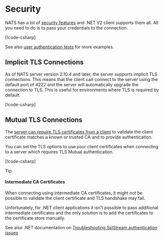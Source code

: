 # Security

NATS has a lot of [security features](https://docs.nats.io/nats-concepts/security) and .NET V2 client supports them all.
All you need to do is to pass your credentials to the connection.

[!code-csharp[](../../../tests/NATS.Net.DocsExamples/Advanced/SecurityPage.cs#user-pass)]

See also [user authentication tests](https://github.com/nats-io/nats.net.v2/blob/main/tests/NATS.Client.Core.Tests/NatsConnectionTest.Auth.cs) for more examples.

## Implicit TLS Connections

As of NATS server version 2.10.4 and later, the server supports implicit TLS connections.
This means that the client can connect to the server using the default port of 4222 and the server will automatically upgrade the connection to TLS.
This is useful for environments where TLS is required by default.

[!code-csharp[](../../../tests/NATS.Net.DocsExamples/Advanced/SecurityPage.cs#tls-implicit)]

## Mutual TLS Connections

The [server can require TLS certificates from a client](https://docs.nats.io/running-a-nats-service/configuration/securing_nats/auth_intro/tls_mutual_auth) to validate
the client certificate matches a known or trusted CA and to provide authentication.

You can set the TLS options to use your client certificates when connecting to a server which requires TLS Mutual authentication.

[!code-csharp[](../../../tests/NATS.Net.DocsExamples/Advanced/SecurityPage.cs#tls-mutual)]

> [!TIP]
> #### Intermediate CA Certificates
>
> When connecting using intermediate CA certificates, it might not be possible to validate the client certificate and
> TLS handshake may fail.
>
> Unfortunately, for .NET client applications it isn't possible to pass additional intermediate certificates and the
> only solution is to add the certificates to the certificate store manually.
>
> See also .NET documentation on [Troubleshooting SslStream authentication issues](https://learn.microsoft.com/en-us/dotnet/core/extensions/sslstream-troubleshooting#intermediate-certificates-are-not-sent)
